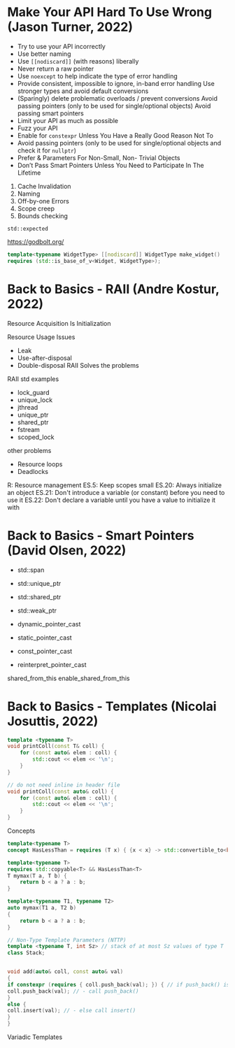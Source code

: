 # Make Your API Hard To Use Wrong (Jason Turner, 2022)

- Try to use your API incorrectly
- Use better naming
- Use `[[nodiscard]]` (with reasons) liberally
- Never return a raw pointer
- Use `noexcept` to help indicate the type of error handling
- Provide consistent, impossible to ignore, in-band error handling Use stronger types and avoid default conversions
- (Sparingly) delete problematic overloads / prevent conversions Avoid passing pointers (only to be used for single/optional objects) Avoid passing smart pointers
- Limit your API as much as possible
- Fuzz your API
- Enable for `constexpr` Unless You Have a Really Good Reason Not To
- Avoid passing pointers (only to be used for single/optional objects and check it for `nullptr`)  
- Prefer & Parameters For Non-Small, Non- Trivial Objects
- Don’t Pass Smart Pointers Unless You Need to Participate In The Lifetime

1. Cache Invalidation
2. Naming
3. Off-by-one Errors
4. Scope creep
5. Bounds checking

`std::expected`

https://godbolt.org/

```cpp
template<typename WidgetType> [[nodiscard]] WidgetType make_widget()
requires (std::is_base_of_v<Widget, WidgetType>);
```

# Back to Basics - RAII (Andre Kostur, 2022)

Resource Acquisition Is Initialization

Resource Usage Issues
- Leak
- Use-after-disposal
- Double-disposal
RAII Solves the problems

RAII std examples
- lock_guard
- unique_lock
- jthread
- unique_ptr
- shared_ptr
- fstream
- scoped_lock

other problems
- Resource loops
- Deadlocks

R: Resource management
ES.5: Keep scopes small
ES.20: Always initialize an object
ES.21: Don't introduce a variable (or constant) before you need to use it
ES.22: Don't declare a variable until you have a value to initialize it with

# Back to Basics - Smart Pointers (David Olsen, 2022)

- std::span
- std::unique_ptr
- std::shared_ptr
- std::weak_ptr

- dynamic_pointer_cast
- static_pointer_cast
- const_pointer_cast
- reinterpret_pointer_cast

shared_from_this
enable_shared_from_this

# Back to Basics - Templates (Nicolai Josuttis, 2022)

```cpp
template <typename T>
void printColl(const T& coll) {
    for (const auto& elem : coll) {
        std::cout << elem << '\n';
    }
}

// do not need inline in header file
void printColl(const auto& coll) {
    for (const auto& elem : coll) {
        std::cout << elem << '\n';
    }
}
```

Concepts

```cpp
template<typename T>
concept HasLessThan = requires (T x) { {x < x} -> std::convertible_to<bool>; };

template<typename T>
requires std::copyable<T> && HasLessThan<T>
T mymax(T a, T b) {
	return b < a ? a : b;
}

template<typename T1, typename T2>
auto mymax(T1 a, T2 b)
{
	return b < a ? a : b;
}

// Non-Type Template Parameters (NTTP)
template <typename T, int Sz> // stack of at most Sz values of type T
class Stack;


void add(auto& coll, const auto& val)
{
if constexpr (requires { coll.push_back(val); }) { // if push_back() is supported
coll.push_back(val); // - call push_back()
}
else {
coll.insert(val); // - else call insert()
}
}
```

Variadic Templates


